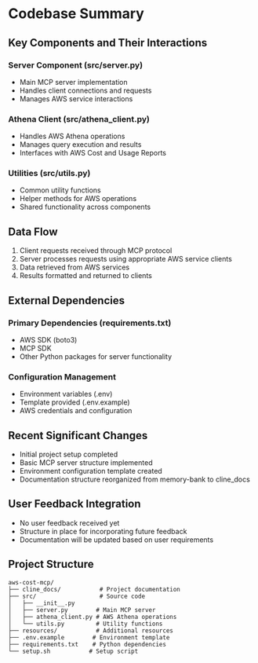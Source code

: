 # Codebase Summary

## Key Components and Their Interactions

### Server Component (src/server.py)
- Main MCP server implementation
- Handles client connections and requests
- Manages AWS service interactions

### Athena Client (src/athena_client.py)
- Handles AWS Athena operations
- Manages query execution and results
- Interfaces with AWS Cost and Usage Reports

### Utilities (src/utils.py)
- Common utility functions
- Helper methods for AWS operations
- Shared functionality across components

## Data Flow
1. Client requests received through MCP protocol
2. Server processes requests using appropriate AWS service clients
3. Data retrieved from AWS services
4. Results formatted and returned to clients

## External Dependencies
### Primary Dependencies (requirements.txt)
- AWS SDK (boto3)
- MCP SDK
- Other Python packages for server functionality

### Configuration Management
- Environment variables (.env)
- Template provided (.env.example)
- AWS credentials and configuration

## Recent Significant Changes
- Initial project setup completed
- Basic MCP server structure implemented
- Environment configuration template created
- Documentation structure reorganized from memory-bank to cline_docs

## User Feedback Integration
- No user feedback received yet
- Structure in place for incorporating future feedback
- Documentation will be updated based on user requirements

## Project Structure
```
aws-cost-mcp/
├── cline_docs/           # Project documentation
├── src/                  # Source code
│   ├── __init__.py
│   ├── server.py        # Main MCP server
│   ├── athena_client.py # AWS Athena operations
│   └── utils.py         # Utility functions
├── resources/           # Additional resources
├── .env.example        # Environment template
├── requirements.txt    # Python dependencies
└── setup.sh           # Setup script

